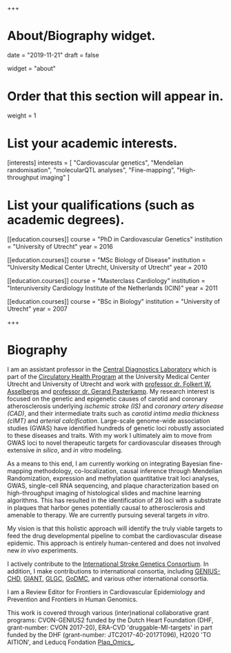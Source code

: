 +++
# About/Biography widget.

date = "2019-11-21"
draft = false

widget = "about"

# Order that this section will appear in.
weight = 1

# List your academic interests.
[interests]
  interests = [
    "Cardiovascular genetics",
    "Mendelian randomisation",
    "molecularQTL analyses",
    "Fine-mapping",
    "High-throughput imaging"
  ]

# List your qualifications (such as academic degrees).
[[education.courses]]
  course = "PhD in Cardiovascular Genetics"
  institution = "University of Utrecht"
  year = 2016

[[education.courses]]
  course = "MSc Biology of Disease"
  institution = "University Medical Center Utrecht, University of Utrecht"
  year = 2010

[[education.courses]]
  course = "Masterclass Cardiology"
  institution = "Interuniversity Cardiology Institute of the Netherlands (ICIN)"
  year = 2011

[[education.courses]]
  course = "BSc in Biology"
  institution = "University of Utrecht"
  year = 2007
 
+++

# Biography

I am an assistant professor in the [Central Diagnostics Laboratory](https://www.umcutrecht.nl/en/Subsites/UMC-Utrecht-Lab/About-us/Laboratory-of-Clinical-Chemistry-Haematology) which is part of the [Circulatory Health Program](https://www.umcutrecht.nl/en/Research/Strategic-themes/Circulatory-Health) at the University Medical Center Utrecht and University of Utrecht and work with [professor dr. Folkert W. Asselbergs](https://www.umcutrecht.nl/en/Research/Strategic-themes/Circulatory-Health/Research-themes/Group-Asselbergs) and [professor dr. Gerard Pasterkamp](https://www.linkedin.com/in/gerard-pasterkamp-71a1b36/). My research interest is focused on the genetic and epigenetic causes of carotid and coronary atherosclerosis underlying _ischemic stroke (IS)_ and _coronary artery disease (CAD)_, and their intermediate traits such as _carotid intima media thickness (cIMT)_ and _arterial calcification_. Large-scale genome-wide association studies (GWAS) have identified hundreds of genetic loci robustly associated to these diseases and traits. With my work I ultimately aim to move from GWAS loci to novel therapeutic targets for cardiovascular diseases through extensive _in silico_, and _in vitro_ modeling.

As a means to this end, I am currently working on integrating Bayesian fine-mapping methodology, co-localization, causal inference through Mendelian Randomization, expression and methylation quantitative trait loci analyses, GWAS, single-cell RNA sequencing, and plaque characterization based on high-throughput imaging of histological slides and machine learning algorithms. This has resulted in the identification of 28 loci with a substrate in plaques that harbor genes potentially causal to atherosclerosis and amenable to therapy. We are currently pursuing several targets _in vitro_.

My vision is that this holistic approach will identify the truly viable targets to feed the drug developmental pipeline to combat the cardiovascular disease epidemic. This approach is entirely human-centered and does not involved new _in vivo_ experiments.

I actively contribute to the [International Stroke Genetics Consortium](http://www.strokegenetics.org). In addition, I make contributions to international consortia, including [GENIUS-CHD](http://www.genius-chd.com), [GIANT](http://portals.broadinstitute.org/collaboration/giant/index.php/GIANT_consortium), [GLGC](http://lipidgenetics.org), [GoDMC](http://www.godmc.org.uk), and various other international consortia. 

I am a Review Editor for Frontiers in Cardiovascular Epidemiology and Prevention and Frontiers in Human Genomics.

This work is covered through various (inter)national collaborative grant programs: CVON-GENIUS2 funded by the Dutch Heart Foundation (DHF, grant-number: CVON 2017-20), ERA-CVD 'druggable-MI-targets' in part funded by the DHF (grant-number: JTC2017-40-2017T096), H2020 'TO AITION', and Leducq Fondation [Plaq_Omics_](https://www.plaqomics.com/).
